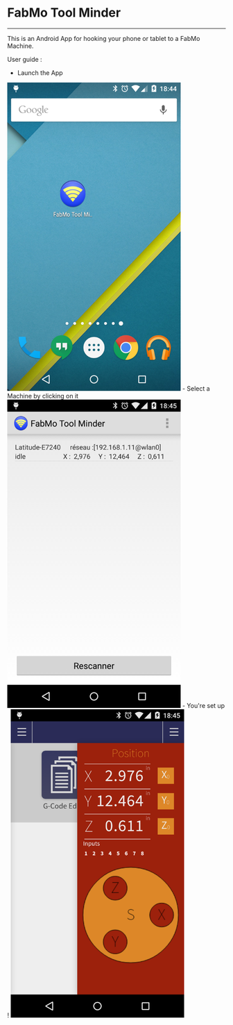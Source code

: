 # FabMo Tool Minder
--------------------------------------
This is an Android App for hooking your phone or tablet to a FabMo Machine.  

User guide : 

- Launch the App  
<img src="screenshots/desktop.png" width="400">
- Select a Machine by clicking on it  
<img src="screenshots/scan.png" width="400">
- You're set up !  
<img src="screenshots/dashboard.png" width="400">
